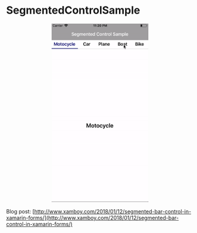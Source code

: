 # SegmentedControlSample

<p align="center">
<img src="https://github.com/CrossGeeks/SegmentedControlSample/blob/master/segmented-control.gif?raw=true" width="260" height="480" title="iOS"/>
</p>

Blog post: [http://www.xamboy.com/2018/01/12/segmented-bar-control-in-xamarin-forms/](http://www.xamboy.com/2018/01/12/segmented-bar-control-in-xamarin-forms/)
